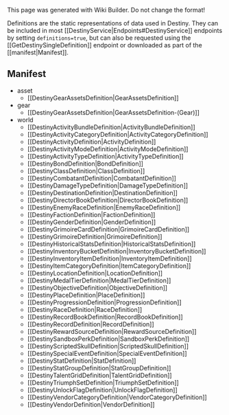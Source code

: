 <span class="wiki-builder">This page was generated with Wiki Builder. Do not change the format!</span>

Definitions are the static representations of data used in Destiny. They can be included in most [[DestinyService|Endpoints#DestinyService]] endpoints by setting `definitions=true`, but can also be requested using the [[GetDestinySingleDefinition]] endpoint or downloaded as part of the [[manifest|Manifest]].

## Manifest
* asset
  * [[DestinyGearAssetsDefinition|GearAssetsDefinition]]
* gear
  * [[DestinyGearAssetsDefinition|GearAssetsDefinition-(Gear)]]
* world
  * [[DestinyActivityBundleDefinition|ActivityBundleDefinition]]
  * [[DestinyActivityCategoryDefinition|ActivityCategoryDefinition]]
  * [[DestinyActivityDefinition|ActivityDefinition]]
  * [[DestinyActivityModeDefinition|ActivityModeDefinition]]
  * [[DestinyActivityTypeDefinition|ActivityTypeDefinition]]
  * [[DestinyBondDefinition|BondDefinition]]
  * [[DestinyClassDefinition|ClassDefinition]]
  * [[DestinyCombatantDefinition|CombatantDefinition]]
  * [[DestinyDamageTypeDefinition|DamageTypeDefinition]]
  * [[DestinyDestinationDefinition|DestinationDefinition]]
  * [[DestinyDirectorBookDefinition|DirectorBookDefinition]]
  * [[DestinyEnemyRaceDefinition|EnemyRaceDefinition]]
  * [[DestinyFactionDefinition|FactionDefinition]]
  * [[DestinyGenderDefinition|GenderDefinition]]
  * [[DestinyGrimoireCardDefinition|GrimoireCardDefinition]]
  * [[DestinyGrimoireDefinition|GrimoireDefinition]]
  * [[DestinyHistoricalStatsDefinition|HistoricalStatsDefinition]]
  * [[DestinyInventoryBucketDefinition|InventoryBucketDefinition]]
  * [[DestinyInventoryItemDefinition|InventoryItemDefinition]]
  * [[DestinyItemCategoryDefinition|ItemCategoryDefinition]]
  * [[DestinyLocationDefinition|LocationDefinition]]
  * [[DestinyMedalTierDefinition|MedalTierDefinition]]
  * [[DestinyObjectiveDefinition|ObjectiveDefinition]]
  * [[DestinyPlaceDefinition|PlaceDefinition]]
  * [[DestinyProgressionDefinition|ProgressionDefinition]]
  * [[DestinyRaceDefinition|RaceDefinition]]
  * [[DestinyRecordBookDefinition|RecordBookDefinition]]
  * [[DestinyRecordDefinition|RecordDefinition]]
  * [[DestinyRewardSourceDefinition|RewardSourceDefinition]]
  * [[DestinySandboxPerkDefinition|SandboxPerkDefinition]]
  * [[DestinyScriptedSkullDefinition|ScriptedSkullDefinition]]
  * [[DestinySpecialEventDefinition|SpecialEventDefinition]]
  * [[DestinyStatDefinition|StatDefinition]]
  * [[DestinyStatGroupDefinition|StatGroupDefinition]]
  * [[DestinyTalentGridDefinition|TalentGridDefinition]]
  * [[DestinyTriumphSetDefinition|TriumphSetDefinition]]
  * [[DestinyUnlockFlagDefinition|UnlockFlagDefinition]]
  * [[DestinyVendorCategoryDefinition|VendorCategoryDefinition]]
  * [[DestinyVendorDefinition|VendorDefinition]]
